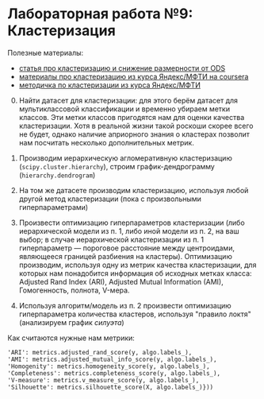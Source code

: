 # Лабораторная работа №9: Кластеризация

Полезные материалы:
- [статья про кластеризацию и снижение размерности от ODS](https://habr.com/ru/company/ods/blog/325654/)
- [материалы про кластеризацию из курса Яндекс/МФТИ на coursera](https://www.coursera.org/learn/unsupervised-learning/home/week/1)
- [методичка по кластеризации из курса Яндекс/МФТИ](https://github.com/Tirren/data-analysis/blob/master/Machine%20learning/coursera/Notes/3%20%D0%BA%D1%83%D1%80%D1%81/1-1.Vvedenie_v_klasterizaciyu.pdf)

0. Найти датасет для кластеризации: для этого берём датасет для мультиклассовой классификации и временно убираем метки классов. Эти метки классов пригодятся нам для оценки качества кластеризации. Хотя в реальной жизни такой роскоши скорее всего не будет, однако наличие априорного знания о кластерах позволит нам посчитать несколько дополнительных метрик.

1. Производим иерархическую агломеративную кластеризацию (`scipy.cluster.hierarchy`), строим график-дендрограмму (`hierarchy.dendrogram`)

2. На том же датасете производим кластеризацию, используя любой другой метод кластеризации (пока с произвольными гиперпараметрами)

3. Произвести оптимизацию гиперпараметров кластеризации (либо иерархической модели из п. 1, либо иной модели из п. 2, на ваш выбор; в случае иерархической кластеризации из п. 1 гиперпараметр — пороговое расстояние между центроидами, являющееся границей разбиения на кластеры). Оптимизацию производим, используя одну из метрик качества кластеризации, для которых нам понадобится информация об исходных метках класса: Adjusted Rand Index (ARI), Adjusted Mutual Information (AMI), Гомогенность, полнота, V-мера.

4. Используя алгоритм/модель из п. 2 произвести оптимизацию гиперпараметра количества кластеров, используя "правило локтя" (анализируем график *силуэта*)

Как считаются нужные нам метрики:
```
'ARI': metrics.adjusted_rand_score(y, algo.labels_),
'AMI': metrics.adjusted_mutual_info_score(y, algo.labels_),
'Homogenity': metrics.homogeneity_score(y, algo.labels_),
'Completeness': metrics.completeness_score(y, algo.labels_),
'V-measure': metrics.v_measure_score(y, algo.labels_),
'Silhouette': metrics.silhouette_score(X, algo.labels_)}))
```
